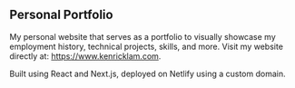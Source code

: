 ## Personal Portfolio

My personal website that serves as a portfolio to visually showcase my employment history, technical projects, skills, and more. Visit my website directly at: https://www.kenricklam.com.

Built using React and Next.js, deployed on Netlify using a custom domain.